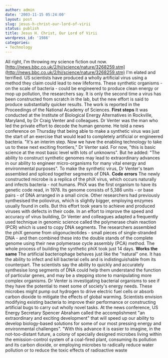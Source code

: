 ```yaml
---
author: admin
date: '2003-11-15 05:24:00'
layout: post
slug: jesus-h-christ-our-lord-of-virii
status: publish
title: Jesus H. Christ, Our Lord of Virii
wordpress_id: '1986'
categories:
- Technology
---
```


All right, I'm throwing my science fiction out now.
[http://news.bbc.co.uk/2/hi/science/nature/3268259.stm](http://news.bbc.co.uk/2/hi/science/nature/3268259.stm)
I'm elated and terrified. US scientists have produced a wholly
artificial virus using a method they claim could lead to new lifeforms.
These synthetic organisms - on the scale of bacteria - could be
engineered to produce clean energy or mop up pollution, the researchers
say. It is only the second time a virus has been constructed from
scratch in the lab, but the new effort is said to produce substantially
quicker results. The work is reported in the Proceedings of the National
Academy of Sciences. **First steps** It was conducted at the Institute
of Biological Energy Alternatives in Rockville, Maryland, by Dr Craig
Venter and colleagues. Dr Venter was the man who led the private effort
to decode the human genome. He told a news conference on Thursday that
being able to make a synthetic virus was just the start of an exercise
that would lead to completely artificial or engineered bacteria. "It's
an interim step. Now we have the enabling technology to take us to these
next exciting frontiers," Dr Venter said. For now, "this is basic
science at the most basic level with lots of unknowns". But he added:
"The ability to construct synthetic genomes may lead to extraordinary
advances in our ability to engineer micro-organisms for many vital
energy and environmental purposes". To make the synthetic virus, Dr
Venter's team assembled and spliced together segments of DNA. **Code
errors** The newly constructed microbe is a replica of the phiX virus,
which occurs naturally and infects bacteria - not humans. PhiX was the
first organism to have its genetic code read, in 1978. Its genome
consists of 5,386 units - or base pairs - of DNA arranged in a small
circle. Other researchers had previously synthesised the poliovirus,
which is slightly bigger, employing enzymes usually found in cells. But
this effort took years to achieve and produced viruses with defects in
their code. In an effort to improve the speed and accuracy of virus
building, Dr Venter and colleagues adapted a frequently used technique
in genomic science called the polymerase chain reaction (PCR) which is
used to copy DNA segments. The researchers assembled the phiX genome
from oligonucleotides - small pieces of single-stranded DNA - and then
combined these into the double stands of the complete genome using their
new polymerase cycle assembly (PCA) method. The whole process of
building the synthetic phiX took just 14 days. **Works the same** The
artificial bacteriophage behaves just like the "natural" one. It has the
ability to infect and kill bacterial cells and is indistinguishable from
its counterpart. The scientists say the ability to quickly and
accurately synthesise long segments of DNA could help them understand
the function of particular genes, and may be a stepping stone to
manipulating more complex organisms. Dr Venter is investigating
bacterial organisms to see if they have the potential to meet some of
society's energy needs. These microbes might pump out hydrogen to drive
electric fuel cells or absorb carbon dioxide to mitigate the effects of
global warming. Scientists envision modifying existing bacteria to
improve their performance or constructing artificial bugs to carry out
wholly novel tasks. At the news conference, US Energy Secretary Spencer
Abraham called the accomplishment "an extraordinary and exciting
development" that will speed up our ability to develop biology-based
solutions for some of our most pressing energy and environmental
challenges". "With this advance it is easier to imagine, in the
not-too-distant future, a colony of specially designed microbes living
within the emission-control system of a coal-fired plant, consuming its
pollution and its carbon dioxide, or employing microbes to radically
reduce water pollution or to reduce the toxic effects of radioactive
waste
